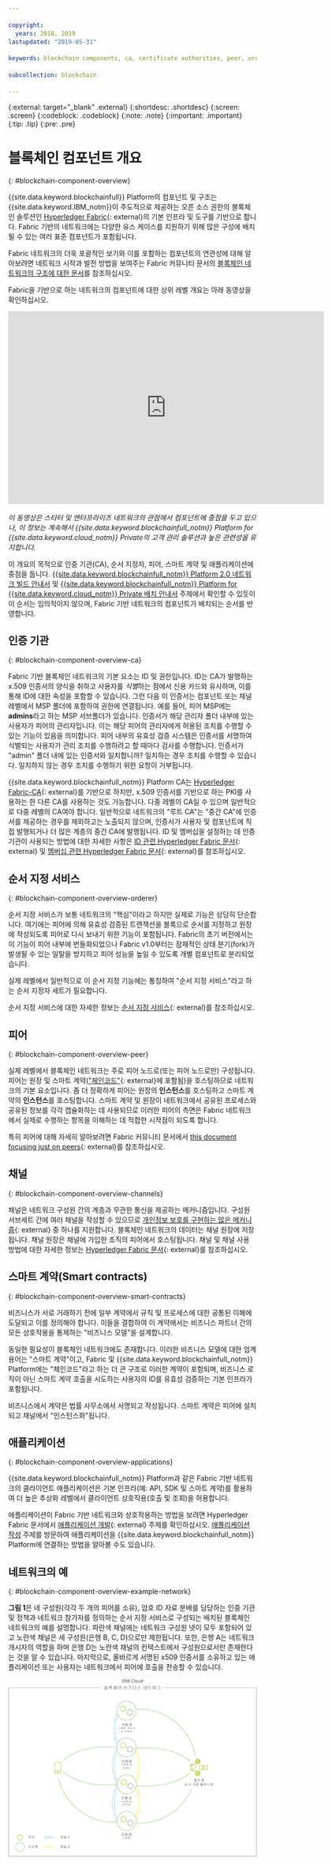 ```yaml
---

copyright:
  years: 2018, 2019
lastupdated: "2019-05-31"

keywords: blockchain components, ca, certificate authorities, peer, ordering service, orderer, channel, smart contract, applications

subcollection: blockchain

---
```


{:external: target="_blank" .external}
{:shortdesc: .shortdesc}
{:screen: .screen}
{:codeblock: .codeblock}
{:note: .note}
{:important: .important}
{:tip: .tip}
{:pre: .pre}

# 블록체인 컴포넌트 개요
{: #blockchain-component-overview}

{{site.data.keyword.blockchainfull}} Platform의 컴포넌트 및 구조는 {{site.data.keyword.IBM_notm}}이 주도적으로 제공하는 오픈 소스 권한의 블록체인 솔루션인 [Hyperledger Fabric](https://hyperledger-fabric.readthedocs.io/en/release-1.4/){: external}의 기본 인프라 및 도구를 기반으로 합니다. Fabric 기반의 네트워크에는 다양한 유스 케이스를 지원하기 위해 많은 구성에 배치될 수 있는 여러 표준 컴포넌트가 포함됩니다.

Fabric 네트워크의 더욱 포괄적인 보기와 이를 포함하는 컴포넌트의 연관성에 대해 알아보려면 네트워크 시작과 발전 방법을 보여주는 Fabric 커뮤니티 문서의 [블록체인 네트워크의 구조에 대한 문서](https://hyperledger-fabric.readthedocs.io/en/release-1.4/network/network.html)를 참조하십시오.

Fabric을 기반으로 하는 네트워크의 컴포넌트에 대한 상위 레벨 개요는 아래 동영상을 확인하십시오.

<iframe class="embed-responsive-item" id="youtubeplayer" title="스타터 플랜 동영상" type="text/html" width="640" height="390" src="https://www.youtube.com/embed/sJaT2L99BUo" frameborder="0" webkitallowfullscreen mozallowfullscreen allowfullscreen> </iframe>

*이 동영상은 스타터 및 엔터프라이즈 네트워크의 관점에서 컴포넌트에 중점을 두고 있으나, 이 정보는 계속해서 {{site.data.keyword.blockchainfull_notm}} Platform for {{site.data.keyword.cloud_notm}} Private의 고객 관리 솔루션과 높은 관련성을 유지합니다.*

이 개요의 목적으로 인증 기관(CA), 순서 지정자, 피어, 스마트 계약 및 애플리케이션에 중점을 둡니다. [{{site.data.keyword.blockchainfull_notm}} Platform 2.0 네트워크 빌드 안내서](/docs/services/blockchain/howto/ibp-console-build-network.html#ibp-console-build-network) 및 [{{site.data.keyword.blockchainfull_notm}} Platform for {{site.data.keyword.cloud_notm}} Private 배치 안내서](/docs/services/blockchain/ibp_for_icp_deployment_guide.html#get-started-icp) 주제에서 확인할 수 있듯이 이 순서는 임의적이지 않으며, Fabric 기반 네트워크의 컴포넌트가 배치되는 순서를 반영합니다.

## 인증 기관
{: #blockchain-component-overview-ca}

Fabric 기반 블록체인 네트워크의 기본 요소는 ID 및 권한입니다. ID는 CA가 발행하는 x.509 인증서의 양식을 취하고 사용자를 *식별*하는 점에서 신용 카드와 유사하며, 이를 통해 ID에 대한 속성을 포함할 수 있습니다. 그런 다음 이 인증서는 컴포넌트 또는 채널 레벨에서 MSP 폴더에 포함하여 권한에 연결됩니다. 예를 들어, 피어 MSP에는 **admins**라고 하는 MSP 서브폴더가 있습니다. 인증서가 해당 관리자 폴더 내부에 있는 사용자가 피어의 관리자입니다. 이는 해당 피어의 관리자에게 허용된 조치를 수행할 수 있는 기능이 있음을 의미합니다. 피어 내부의 유효성 검증 시스템은 인증서를 서명하여 식별되는 사용자가 관리 조치를 수행하려고 할 때마다 검사를 수행합니다. 인증서가 "admin" 폴더 내에 있는 인증서와 일치합니까? 일치하는 경우 조치를 수행할 수 있습니다. 일치하지 않는 경우 조치를 수행하기 위한 요청이 거부됩니다.

{{site.data.keyword.blockchainfull_notm}} Platform CA는 [Hyperledger Fabric-CA](https://hyperledger-fabric-ca.readthedocs.io/en/release-1.4/){: external}를 기반으로 하지만, x.509 인증서를 기반으로 하는 PKI를 사용하는 한 다른 CA를 사용하는 것도 가능합니다. 다중 레벨의 CA일 수 있으며 일반적으로 다중 레벨의 CA여야 합니다. 일반적으로 네트워크의 "루트 CA"는 "중간 CA"에 인증서를 제공하는 경우를 제외하고는 노출되지 않으며, 인증서가 사용자 및 컴포넌트에 직접 발행되거나 더 많은 계층의 중간 CA에 발행됩니다. ID 및 멤버십을 설정하는 데 인증 기관이 사용되는 방법에 대한 자세한 사항은 [ID 관련 Hyperledger Fabric 문서](https://hyperledger-fabric.readthedocs.io/en/release-1.4/identity/identity.html){: external} 및 [멤버십 관련 Hyperledger Fabric 문서](https://hyperledger-fabric.readthedocs.io/en/release-1.4/membership/membership.html){: external}를 참조하십시오. 

## 순서 지정 서비스
{: #blockchain-component-overview-orderer}

순서 지정 서비스가 보통 네트워크의 "핵심"이라고 하지만 실제로 기능은 상당히 단순합니다. 여기에는 피어에 의해 유효성 검증된 트랜잭션을 블록으로 순서를 지정하고 원장에 작성되도록 피어로 다시 보내기 위한 기능이 포함됩니다. Fabric의 초기 버전에서는 이 기능이 피어 내부에 번들화되었으나 Fabric v1.0부터는 잠재적인 상태 분기(fork)가 발생될 수 있는 일탈을 방지하고 피어 성능을 높일 수 있도록 개별 컴포넌트로 분리되었습니다.

실제 레벨에서 일반적으로 이 순서 지정 기능에는 통칭하여 "순서 지정 서비스"라고 하는 순서 지정자 세트가 필요합니다.

순서 지정 서비스에 대한 자세한 정보는 [순서 지정 서비스](https://hyperledger-fabric.readthedocs.io/en/release-1.4/orderer/ordering_service.html){: external}를 참조하십시오. 

## 피어
{: #blockchain-component-overview-peer}

실제 레벨에서 블록체인 네트워크는 주로 피어 노드로(또는 피어 노드로만) 구성됩니다. 피어는 원장 및 스마트 계약(["체인코드"](https://hyperledger-fabric.readthedocs.io/en/release-1.4/developapps/chaincodenamespace.html){: external}에 포함됨)을 호스팅하므로 네트워크의 기본 요소입니다. 좀 더 정확하게 피어는 원장의 **인스턴스**를 호스팅하고 스마트 계약의 **인스턴스**를 호스팅합니다. 스마트 계약 및 원장이 네트워크에서 공유된 프로세스와 공유된 정보를 각각 캡슐화하는 데 사용되므로 이러한 피어의 측면은 Fabric 네트워크에서 실제로 수행하는 항목을 이해하는 데 적합한 시작점이 되도록 합니다.

특히 피어에 대해 자세히 알아보려면 Fabric 커뮤니티 문서에서 [this document focusing just on peers](https://hyperledger-fabric.readthedocs.io/en/release-1.4/peers/peers.html){: external}를 참조하십시오. 

## 채널
{: #blockchain-component-overview-channels}

채널은 네트워크 구성원 간의 계층과 무관한 통신을 제공하는 메커니즘입니다. 구성원 서브세트 간에 여러 채널을 작성할 수 있으므로 [개인정보 보호를 구현하는 많은 메커니즘](https://developer.ibm.com/tutorials/cl-blockchain-private-confidential-transactions-hyperledger-fabric-zero-knowledge-proof/){: external} 중 하나를 지원합니다. 블록체인 네트워크의 데이터는 채널 원장에 저장됩니다. 채널 원장은 채널에 가입한 조직의 피어에서 호스팅됩니다. 채널 및 채널 사용 방법에 대한 자세한 정보는 [Hyperledger Fabric 문서](https://hyperledger-fabric.readthedocs.io/en/release-1.4/channels.html){: external}를 참조하십시오. 

## 스마트 계약(Smart contracts)
{: #blockchain-component-overview-smart-contracts}

비즈니스가 서로 거래하기 전에 일부 계약에서 규칙 및 프로세스에 대한 공통된 이해에 도달되고 이를 정의해야 합니다. 이들을 결합하여 이 계약에서는 비즈니스 파트너 간의 모든 상호작용을 통제하는 "비즈니스 모델"을 설계합니다.

동일한 필요성이 블록체인 네트워크에도 존재합니다. 이러한 비즈니스 모델에 대한 업계 용어는 "스마트 계약"이고, Fabric 및 {{site.data.keyword.blockchainfull_notm}} Platform에는 "체인코드"라고 하는 더 큰 구조로 이러한 계약이 포함되며, 비즈니스 로직이 아닌 스마트 계약 호출을 시도하는 사용자의 ID를 유효성 검증하는 기본 인프라가 포함됩니다.

비즈니스에서 계약은 법률 사무소에서 서명되고 작성됩니다. 스마트 계약은 피어에 설치되고 채널에서 "인스턴스화"됩니다.

## 애플리케이션
{: #blockchain-component-overview-applications}

{{site.data.keyword.blockchainfull_notm}} Platform과 같은 Fabric 기반 네트워크의 클라이언트 애플리케이션은 기본 인프라(예: API, SDK 및 스마트 계약)를 활용하여 더 높은 추상화 레벨에서 클라이언트 상호작용(호출 및 조회)을 허용합니다.

애플리케이션이 Fabric 기반 네트워크와 상호작용하는 방법을 보려면 Hyperledger Fabric 문서에서 [애플리케이션 개발](https://hyperledger-fabric.readthedocs.io/en/release-1.4/developapps/developing_applications.html){: external} 주제를 확인하십시오. [애플리케이션 작성](/docs/services/blockchain/howto/ibp-console-create-app.html#ibp-console-app) 주제를 방문하여 애플리케이션을 {{site.data.keyword.blockchainfull_notm}} Platform에 연결하는 방법을 알아볼 수도 있습니다.

## 네트워크의 예
{: #blockchain-component-overview-example-network}

**그림 1**은 네 구성원(각각 두 개의 피어를 소유), 암호 ID 자료 분배를 담당하는 인증 기관 및 정책과 네트워크 참가자를 정의하는 순서 지정 서비스로 구성되는 배치된 블록체인 네트워크의 예를 설명합니다. 파란색 채널에는 네트워크 구성원 넷이 모두 포함되어 있고 노란색 채널은 세 구성원(은행 B, C, D)으로만 제한됩니다. 또한, 은행 A는 네트워크 개시자의 역할을 하며 은행 D는 노란색 채널의 컨텍스트에서 구성원으로서만 존재한다는 것을 알 수 있습니다. 마지막으로, 올바르게 서명된 x509 인증서를 소유하고 있는 애플리케이션 또는 사용자는 네트워크에서 피어에 호출을 전송할 수 있습니다.

![블록체인 네트워크](images/blockchain_network_2-01.png "블록체인 네트워크의 예")
